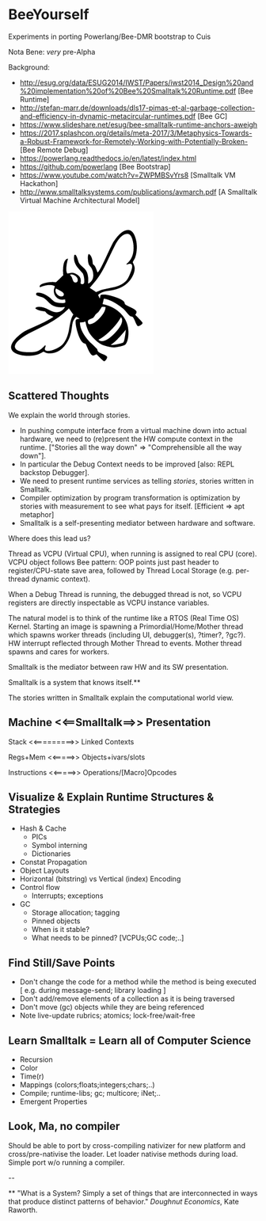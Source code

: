 # BeeYourself

Experiments in porting Powerlang/Bee-DMR bootstrap to Cuis

Nota Bene: _very_ pre-Alpha 

Background:
- http://esug.org/data/ESUG2014/IWST/Papers/iwst2014_Design%20and%20implementation%20of%20Bee%20Smalltalk%20Runtime.pdf [Bee Runtime]
- http://stefan-marr.de/downloads/dls17-pimas-et-al-garbage-collection-and-efficiency-in-dynamic-metacircular-runtimes.pdf [Bee GC]
- https://www.slideshare.net/esug/bee-smalltalk-runtime-anchors-aweigh
- https://2017.splashcon.org/details/meta-2017/3/Metaphysics-Towards-a-Robust-Framework-for-Remotely-Working-with-Potentially-Broken- [Bee Remote Debug]
- https://powerlang.readthedocs.io/en/latest/index.html
- https://github.com/powerlang [Bee Bootstrap]
- https://www.youtube.com/watch?v=ZWPMBSvYrs8 [Smalltalk VM Hackathon]
- http://www.smalltalksystems.com/publications/avmarch.pdf [A Smalltalk Virtual Machine Architectural Model]

![Bee Yourself](BeeGraphic.png)

## Scattered Thoughts

We explain the world through stories.

- In pushing compute interface from a virtual machine down into actual hardware, we need to (re)present the HW compute context in the runtime. ["Stories all the way down" => "Comprehensible all the way down"].
- In particular the Debug Context needs to be improved [also: REPL backstop Debugger].
- We need to present runtime services as telling _stories_, stories written in Smalltalk.
- Compiler optimization by program transformation is optimization by stories with measurement to see what pays for itself. [Efficient => apt metaphor]
- Smalltalk is a self-presenting mediator between hardware and software.

Where does this lead us?

Thread as VCPU (Virtual CPU), when running is assigned to real CPU (core). VCPU object follows Bee pattern: OOP points just past header to register/CPU-state save area, followed by Thread Local Storage (e.g. per-thread dynamic context).

When a Debug Thread is running, the debugged thread is not, so VCPU registers are directly inspectable as VCPU instance variables.

The natural model is to think of the runtime like a RTOS (Real Time OS) Kernel.  Starting an image is spawning a Primordial/Home/Mother thread which spawns worker threads (including UI, debugger(s), ?timer?, ?gc?).  HW interrupt reflected through Mother Thread to events. Mother thread spawns and cares for workers.

Smalltalk is the mediator between raw HW and its SW presentation.

Smalltalk is a system that knows itself.**

The stories written in Smalltalk explain the computational world view.

## Machine <<==Smalltalk==>> Presentation

Stack <<=========>> Linked Contexts

Regs+Mem <<=====>> Objects+ivars/slots

Instructions <<=====>> Operations/[Macro]Opcodes


## Visualize & Explain Runtime Structures & Strategies

- Hash & Cache
  - PICs
  - Symbol interning
  - Dictionaries
- Constat Propagation
- Object Layouts
- Horizontal (bitstring) vs Vertical (index) Encoding
- Control flow
  - Interrupts; exceptions
- GC
  - Storage allocation; tagging
  - Pinned objects
  - When is it stable?
  - What needs to be pinned? [VCPUs;GC code;..]

## Find Still/Save Points

- Don't change the code for a method while the method is being executed
[ e.g. during message-send; library loading ]
- Don't add/remove elements of a collection as it is being traversed
- Don't move (gc) objects while they are being referenced
- Note live-update rubrics; atomics; lock-free/wait-free

## Learn Smalltalk = Learn all of Computer Science

- Recursion
- Color
- Time(r)
- Mappings (colors;floats;integers;chars;..)
- Compile; runtime-libs; gc; multicore; iNet;..
- Emergent Properties

## Look, Ma, no compiler

Should be able to port by cross-compiling nativizer for new platform and cross/pre-nativise the loader.  Let loader nativise methods during load.  Simple port w/o running a compiler.

--

** "What is a System?  Simply a set of things that are interconnected in ways that produce distinct patterns of behavior." _Doughnut Economics_, Kate Raworth.
